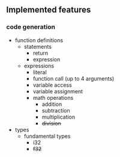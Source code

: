## Implemented features
### code generation
- function definitions
    - statements
        * return
        * expression
    - expressions
        * literal
        * function call (up to 4 arguments)
        * variable access
        * variable assignment
        * math operations
            * addition
            * subtraction
            * multiplication
            * ~~division~~
- types
    * fundamental types
        * i32
        * ~~f32~~